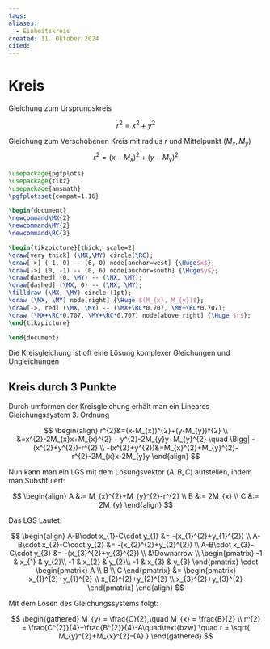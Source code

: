 ```yaml
---
tags: 
aliases:
  - Einheitskreis
created: 11. Oktober 2024
cited:
---
```


# Kreis

Gleichung zum Ursprungskreis

$$
r^{2}= x^{2}+y^{2}
$$

Gleichung zum Verschobenen Kreis mit radius $r$ und Mittelpunkt $(M_{x}, M_{y})$
$$
r^{2}=(x-M_{x})^{2}+(y-M_{y})^{2}
$$

```tikz
\usepackage{pgfplots}
\usepackage{tikz}
\usepackage{amsmath}
\pgfplotsset{compat=1.16}

\begin{document}
\newcommand\MX{2}
\newcommand\MY{2}
\newcommand\RC{3}

\begin{tikzpicture}[thick, scale=2]
\draw[very thick] (\MX,\MY) circle(\RC);
\draw[->] (-1, 0) -- (6, 0) node[anchor=west] {\Huge$x$};
\draw[->] (0, -1) -- (0, 6) node[anchor=south] {\Huge$y$};
\draw[dashed] (0, \MY) -- (\MX, \MY);
\draw[dashed] (\MX, 0) -- (\MX, \MY);
\filldraw (\MX, \MY) circle (1pt);
\draw (\MX, \MY) node[right] {\Huge $(M_{x}, M_{y})$};
\draw[->, red] (\MX, \MY) -- (\MX+\RC*0.707, \MY+\RC*0.707);
\draw (\MX+\RC*0.707, \MY+\RC*0.707) node[above right] {\Huge $r$};
\end{tikzpicture}

\end{document}
```

Die Kreisgleichung ist oft eine Lösung komplexer Gleichungen und Ungleichungen

## Kreis durch 3 Punkte

Durch umformen der Kreisgleichung erhält man ein Lineares Gleichungssystem 3. Ordnung

$$
\begin{align}
r^{2}&=(x-M_{x})^{2}+(y-M_{y})^{2} \\
&=x^{2}-2M_{x}x+M_{x}^{2} + y^{2}-2M_{y}y+M_{y}^{2} \quad \Bigg| -(x^{2}+y^{2})-r^{2} \\
-(x^{2}+y^{2})&=M_{x}^{2}+M_{y}^{2}-r^{2}-2M_{x}x-2M_{y}y
\end{align}
$$

Nun kann man ein LGS mit dem Lösungsvektor $(A,B,C)$ aufstellen, indem man Substituiert:

$$
\begin{align}
A &:= M_{x}^{2}+M_{y}^{2}-r^{2} \\
B &:= 2M_{x} \\
C &:= 2M_{y}
\end{align}
$$

Das LGS Lautet:

$$
\begin{align}
A-B\cdot x_{1}-C\cdot y_{1} &= -(x_{1}^{2}+y_{1}^{2}) \\
A-B\cdot x_{2}-C\cdot y_{2} &= -(x_{2}^{2}+y_{2}^{2}) \\
A-B\cdot x_{3}-C\cdot y_{3} &= -(x_{3}^{2}+y_{3}^{2}) \\
&\Downarrow \\
\begin{pmatrix}
-1 & x_{1} & y_{2}\\
-1 & x_{2} & y_{2}\\
-1 & x_{3} & y_{3}
\end{pmatrix} \cdot \begin{pmatrix}
A \\ B \\ C
\end{pmatrix} &= \begin{pmatrix}
x_{1}^{2}+y_{1}^{2} \\
x_{2}^{2}+y_{2}^{2} \\
x_{3}^{2}+y_{3}^{2}
\end{pmatrix}
\end{align}
$$

Mit dem Lösen des Gleichungssystems folgt:

$$
\begin{gathered}
M_{y} = \frac{C}{2},\quad M_{x} = \frac{B}{2} \\
r^{2} = \frac{C^{2}}{4}+\frac{B^{2}}{4}-A\quad\text{bzw} \quad r = \sqrt{ M_{y}^{2}+M_{x}^{2}-{A} }
\end{gathered}
$$

